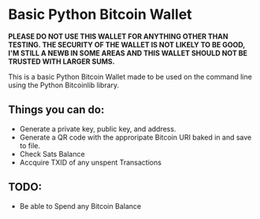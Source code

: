# Basic Python Bitcoin Wallet
**PLEASE DO NOT USE THIS WALLET FOR ANYTHING OTHER THAN TESTING. THE SECURITY OF THE WALLET IS NOT LIKELY TO BE GOOD, I'M STILL A NEWB IN SOME AREAS AND THIS WALLET SHOULD NOT BE TRUSTED WITH LARGER SUMS.**

This is a basic Python Bitcoin Wallet made to be used on the command line using the Python Bitcoinlib library.

## Things you can do:
* Generate a private key, public key, and address.
* Generate a QR code with the approripate Bitcoin URI baked in and save to file.
* Check Sats Balance
* Accquire TXID of any unspent Transactions

## TODO:
* Be able to Spend any Bitcoin Balance
